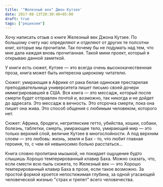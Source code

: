```yaml
---
title: '"Железный век" Джон Кутзее'
date: 2017-08-13T20:30:40+05:00
draft: true
tags: ["рецензии"]
---
```


Хочу написать отзыв о книге Железный век Джона Кутзее. По большому счету нас определяют и отделяют от других те полсотни книг, которые мы прочитали. Так почему бы не подумать над тем, что мне дала каждая вновь прочитанная. Такой мини проект, который я открываю данной заметкой.

У книги есть сюжет,  Кутзее — это всегда очень высококачественная проза, книга может быть интересна широкому читателю.

Сюжет: умирающая в Африке от рака белая одинокая престарелая преподавательница университета пишет письмо своей дочери иммигрировавшей в США.  Вся книга — это мессадж, который после смерти будет отправлен почтой и, возможно, так никогда и не дойдет до адресата. Это мессадж  в вечность. Это отсрочка смерти, пока она пишет она жива. Это способ общения с любимым человеком, которого нет. 

Сюжет: Африка, бродяги, негритянские гетто, убийства, кошки, собаки, болезнь, таблетки, смерть, умирающее тело, умирающий мир — это только верхний слой, величие Кутзее в многослойности. А под верхним слоем — это любовь: жизнь, земля и Бах - то, что любит главная героиня, то, с чем ей невыносимо больно расстаться...  

Книга словно пропитана мызыкой, не покидает ощущение будто слышишь Хорошо темперированный клавир Баха. Можно сказать, что, если смести всю пыль сюжета, то Железный век — это Хорошо темперированный клавир Баха в прозе, если такое возможно. За простой формой кроется непостижимая глубина, за одной угасающей человеческой жизнью "страх и трепет" всего человечества.